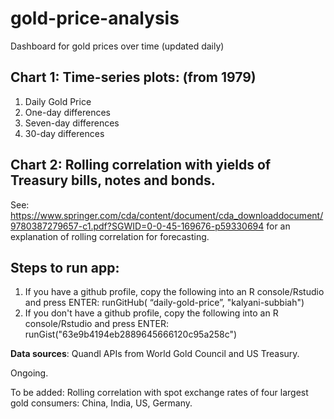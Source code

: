 # gold-price-analysis

Dashboard for gold prices over time (updated daily)

## Chart 1: Time-series plots: (from 1979)
1) Daily Gold Price
2) One-day differences
3) Seven-day differences
4) 30-day differences

## Chart 2: Rolling correlation with yields of Treasury bills, notes and bonds. 
See: https://www.springer.com/cda/content/document/cda_downloaddocument/9780387279657-c1.pdf?SGWID=0-0-45-169676-p59330694 for an explanation of rolling correlation for forecasting.

## Steps to run app:
1) If you have a github profile, copy the following into an R console/Rstudio and press ENTER:
runGitHub( “daily-gold-price”, "kalyani-subbiah")
2) If you don't have a github profile, copy the following into an R console/Rstudio and press ENTER:
runGist("63e9b4194eb2889645666120c95a258c")

**Data sources**: Quandl APIs from World Gold Council and US Treasury. 

Ongoing. 

To be added:
Rolling correlation with spot exchange rates of four largest gold consumers: China, India, US, Germany.
